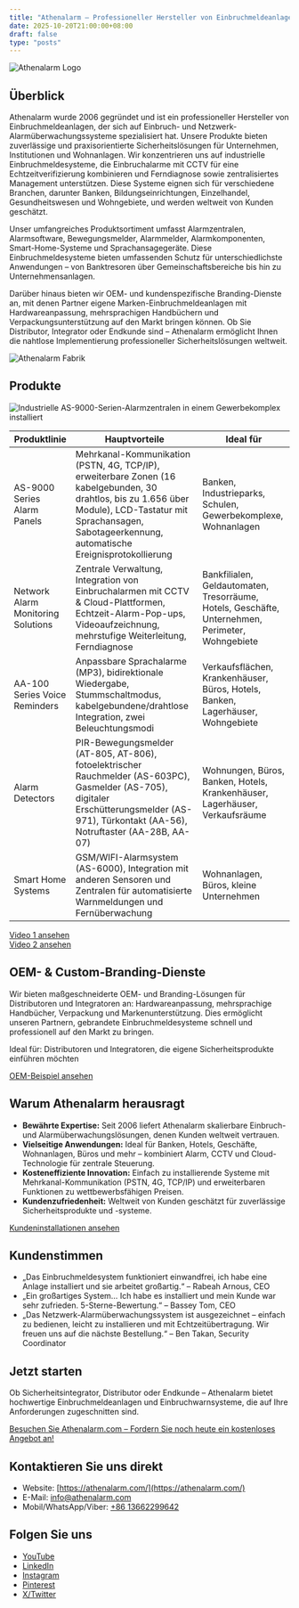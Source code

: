```yaml
---
title: "Athenalarm – Professioneller Hersteller von Einbruchmeldeanlagen & Lösungen für Netzwerk-Alarmüberwachung"
date: 2025-10-20T21:00:00+08:00
draft: false
type: "posts"
---
```


![Athenalarm Logo](https://athenalarm.com/wp-content/uploads/2025/05/athenalarm_home.png)

## Überblick

Athenalarm wurde 2006 gegründet und ist ein professioneller Hersteller von Einbruchmeldeanlagen, der sich auf Einbruch- und Netzwerk-Alarmüberwachungssysteme spezialisiert hat. Unsere Produkte bieten zuverlässige und praxisorientierte Sicherheitslösungen für Unternehmen, Institutionen und Wohnanlagen. Wir konzentrieren uns auf industrielle Einbruchmeldesysteme, die Einbruchalarme mit CCTV für eine Echtzeitverifizierung kombinieren und Ferndiagnose sowie zentralisiertes Management unterstützen. Diese Systeme eignen sich für verschiedene Branchen, darunter Banken, Bildungseinrichtungen, Einzelhandel, Gesundheitswesen und Wohngebiete, und werden weltweit von Kunden geschätzt.

Unser umfangreiches Produktsortiment umfasst Alarmzentralen, Alarmsoftware, Bewegungsmelder, Alarmmelder, Alarmkomponenten, Smart-Home-Systeme und Sprachansagegeräte. Diese Einbruchmeldesysteme bieten umfassenden Schutz für unterschiedlichste Anwendungen – von Banktresoren über Gemeinschaftsbereiche bis hin zu Unternehmensanlagen.

Darüber hinaus bieten wir OEM- und kundenspezifische Branding-Dienste an, mit denen Partner eigene Marken-Einbruchmeldeanlagen mit Hardwareanpassung, mehrsprachigen Handbüchern und Verpackungsunterstützung auf den Markt bringen können. Ob Sie Distributor, Integrator oder Endkunde sind – Athenalarm ermöglicht Ihnen die nahtlose Implementierung professioneller Sicherheitslösungen weltweit.

![Athenalarm Fabrik](https://athenalarm.com/wp-content/uploads/2022/05/Athenalarm-factory-03-540.jpg)

## Produkte

![Industrielle AS-9000-Serien-Alarmzentralen in einem Gewerbekomplex installiert](https://athenalarm.com/wp-content/uploads/2022/05/Athenalarm-burglar-alarms-1024.jpg)

| Produktlinie | Hauptvorteile | Ideal für |
|--------------|----------------|-----------|
| AS-9000 Series Alarm Panels | Mehrkanal-Kommunikation (PSTN, 4G, TCP/IP), erweiterbare Zonen (16 kabelgebunden, 30 drahtlos, bis zu 1.656 über Module), LCD-Tastatur mit Sprachansagen, Sabotageerkennung, automatische Ereignisprotokollierung | Banken, Industrieparks, Schulen, Gewerbekomplexe, Wohnanlagen |
| Network Alarm Monitoring Solutions | Zentrale Verwaltung, Integration von Einbruchalarmen mit CCTV & Cloud-Plattformen, Echtzeit-Alarm-Pop-ups, Videoaufzeichnung, mehrstufige Weiterleitung, Ferndiagnose | Bankfilialen, Geldautomaten, Tresorräume, Hotels, Geschäfte, Unternehmen, Perimeter, Wohngebiete |
| AA-100 Series Voice Reminders | Anpassbare Sprachalarme (MP3), bidirektionale Wiedergabe, Stummschaltmodus, kabelgebundene/drahtlose Integration, zwei Beleuchtungsmodi | Verkaufsflächen, Krankenhäuser, Büros, Hotels, Banken, Lagerhäuser, Wohngebiete |
| Alarm Detectors | PIR-Bewegungsmelder (AT-805, AT-806), fotoelektrischer Rauchmelder (AS-603PC), Gasmelder (AS-705), digitaler Erschütterungsmelder (AS-971), Türkontakt (AA-56), Notruftaster (AA-28B, AA-07) | Wohnungen, Büros, Banken, Hotels, Krankenhäuser, Lagerhäuser, Verkaufsräume |
| Smart Home Systems | GSM/WIFI-Alarmsystem (AS-6000), Integration mit anderen Sensoren und Zentralen für automatisierte Warnmeldungen und Fernüberwachung | Wohnanlagen, Büros, kleine Unternehmen |

[Video 1 ansehen](https://www.youtube.com/watch?v=fxNFCblKrTA)  
[Video 2 ansehen](https://www.youtube.com/watch?v=FouMQpGDZNk)

## OEM- & Custom-Branding-Dienste

Wir bieten maßgeschneiderte OEM- und Branding-Lösungen für Distributoren und Integratoren an: Hardwareanpassung, mehrsprachige Handbücher, Verpackung und Markenunterstützung. Dies ermöglicht unseren Partnern, gebrandete Einbruchmeldesysteme schnell und professionell auf den Markt zu bringen.

Ideal für: Distributoren und Integratoren, die eigene Sicherheitsprodukte einführen möchten

[OEM-Beispiel ansehen](https://www.instagram.com/p/CTj0hpEjxJ0/)

## Warum Athenalarm herausragt

- **Bewährte Expertise:** Seit 2006 liefert Athenalarm skalierbare Einbruch- und Alarmüberwachungslösungen, denen Kunden weltweit vertrauen.  
- **Vielseitige Anwendungen:** Ideal für Banken, Hotels, Geschäfte, Wohnanlagen, Büros und mehr – kombiniert Alarm, CCTV und Cloud-Technologie für zentrale Steuerung.  
- **Kosteneffiziente Innovation:** Einfach zu installierende Systeme mit Mehrkanal-Kommunikation (PSTN, 4G, TCP/IP) und erweiterbaren Funktionen zu wettbewerbsfähigen Preisen.  
- **Kundenzufriedenheit:** Weltweit von Kunden geschätzt für zuverlässige Sicherheitsprodukte und -systeme.

[Kundeninstallationen ansehen](https://www.instagram.com/p/DJ0VWautwqA/?img_index=2)

## Kundenstimmen

- „Das Einbruchmeldesystem funktioniert einwandfrei, ich habe eine Anlage installiert und sie arbeitet großartig.“ – Rabeah Arnous, CEO  
- „Ein großartiges System… Ich habe es installiert und mein Kunde war sehr zufrieden. 5-Sterne-Bewertung.“ – Bassey Tom, CEO  
- „Das Netzwerk-Alarmüberwachungssystem ist ausgezeichnet – einfach zu bedienen, leicht zu installieren und mit Echtzeitübertragung. Wir freuen uns auf die nächste Bestellung.“ – Ben Takan, Security Coordinator

## Jetzt starten

Ob Sicherheitsintegrator, Distributor oder Endkunde – Athenalarm bietet hochwertige Einbruchmeldeanlagen und Einbruchwarnsysteme, die auf Ihre Anforderungen zugeschnitten sind.

[Besuchen Sie Athenalarm.com – Fordern Sie noch heute ein kostenloses Angebot an!](https://athenalarm.com/)

## Kontaktieren Sie uns direkt

- Website: [https://athenalarm.com/](https://athenalarm.com/)  
- E-Mail: [info@athenalarm.com](mailto:info@athenalarm.com)  
- Mobil/WhatsApp/Viber: [+86 13662299642](https://api.whatsapp.com/send?phone=8613662299642)

## Folgen Sie uns

- [YouTube](https://www.youtube.com/channel/UCP0_Wg3aylBn69eBIH2Fazg)  
- [LinkedIn](https://www.linkedin.com/company/athenalarm/)  
- [Instagram](https://www.instagram.com/athenalarm/)  
- [Pinterest](https://www.pinterest.com/athenalarm/)  
- [X/Twitter](https://x.com/Athenalarm)